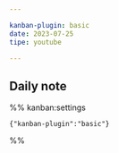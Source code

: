 ```yaml
---

kanban-plugin: basic
date: 2023-07-25
tipe: youtube

---
```


## Daily note





%% kanban:settings
```
{"kanban-plugin":"basic"}
```
%%